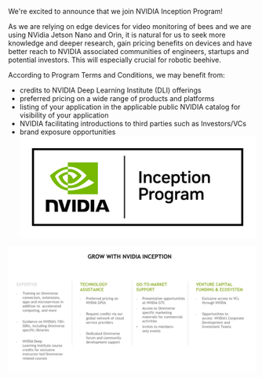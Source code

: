 We're excited to announce that we join NVIDIA Inception Program!

As we are relying on edge devices for video monitoring of bees and we are using NVidia Jetson Nano and Orin, it is natural for us to seek more knowledge and deeper research, gain pricing benefits on devices and have better reach to NVIDIA associated communities of engineers, startups and potential investors. This will especially crucial for robotic beehive.

According to Program Terms and Conditions, we may benefit from:
- credits to NVIDIA Deep Learning Institute (DLI) offerings
- preferred pricing on a wide range of products and platforms
- listing of your application in the applicable public NVIDIA catalog for visibility of your application
- NVIDIA facilitating introductions to third parties such as Investors/VCs
- brand exposure opportunities
![](img/nvidia-inception-program-badge-rgb-for-screen.png)


![](img/Screenshot%202024-12-01%20at%2022.51.52.png)